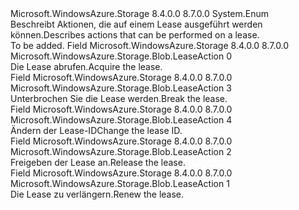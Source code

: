 <Type Name="LeaseAction" FullName="Microsoft.WindowsAzure.Storage.Blob.LeaseAction">
  <TypeSignature Language="C#" Value="public enum LeaseAction" />
  <TypeSignature Language="ILAsm" Value=".class public auto ansi sealed LeaseAction extends System.Enum" />
  <TypeSignature Language="DocId" Value="T:Microsoft.WindowsAzure.Storage.Blob.LeaseAction" />
  <TypeSignature Language="VB.NET" Value="Public Enum LeaseAction" />
  <TypeSignature Language="F#" Value="type LeaseAction = " />
  <AssemblyInfo>
    <AssemblyName>Microsoft.WindowsAzure.Storage</AssemblyName>
    <AssemblyVersion>8.4.0.0</AssemblyVersion>
    <AssemblyVersion>8.7.0.0</AssemblyVersion>
  </AssemblyInfo>
  <Base>
    <BaseTypeName>System.Enum</BaseTypeName>
  </Base>
  <Docs>
    <summary>
            <span data-ttu-id="4c6ca-101">Beschreibt Aktionen, die auf einem Lease ausgeführt werden können.</span><span class="sxs-lookup"><span data-stu-id="4c6ca-101">Describes actions that can be performed on a lease.</span></span>
            </summary>
    <remarks>To be added.</remarks>
  </Docs>
  <Members>
    <Member MemberName="Acquire">
      <MemberSignature Language="C#" Value="Acquire" />
      <MemberSignature Language="ILAsm" Value=".field public static literal valuetype Microsoft.WindowsAzure.Storage.Blob.LeaseAction Acquire = int32(0)" />
      <MemberSignature Language="DocId" Value="F:Microsoft.WindowsAzure.Storage.Blob.LeaseAction.Acquire" />
      <MemberSignature Language="VB.NET" Value="Acquire" />
      <MemberSignature Language="F#" Value="Acquire = 0" Usage="Microsoft.WindowsAzure.Storage.Blob.LeaseAction.Acquire" />
      <MemberType>Field</MemberType>
      <AssemblyInfo>
        <AssemblyName>Microsoft.WindowsAzure.Storage</AssemblyName>
        <AssemblyVersion>8.4.0.0</AssemblyVersion>
        <AssemblyVersion>8.7.0.0</AssemblyVersion>
      </AssemblyInfo>
      <ReturnValue>
        <ReturnType>Microsoft.WindowsAzure.Storage.Blob.LeaseAction</ReturnType>
      </ReturnValue>
      <MemberValue>0</MemberValue>
      <Docs>
        <summary>
            <span data-ttu-id="4c6ca-102">Die Lease abrufen.</span><span class="sxs-lookup"><span data-stu-id="4c6ca-102">Acquire the lease.</span></span>
            </summary>
      </Docs>
    </Member>
    <Member MemberName="Break">
      <MemberSignature Language="C#" Value="Break" />
      <MemberSignature Language="ILAsm" Value=".field public static literal valuetype Microsoft.WindowsAzure.Storage.Blob.LeaseAction Break = int32(3)" />
      <MemberSignature Language="DocId" Value="F:Microsoft.WindowsAzure.Storage.Blob.LeaseAction.Break" />
      <MemberSignature Language="VB.NET" Value="Break" />
      <MemberSignature Language="F#" Value="Break = 3" Usage="Microsoft.WindowsAzure.Storage.Blob.LeaseAction.Break" />
      <MemberType>Field</MemberType>
      <AssemblyInfo>
        <AssemblyName>Microsoft.WindowsAzure.Storage</AssemblyName>
        <AssemblyVersion>8.4.0.0</AssemblyVersion>
        <AssemblyVersion>8.7.0.0</AssemblyVersion>
      </AssemblyInfo>
      <ReturnValue>
        <ReturnType>Microsoft.WindowsAzure.Storage.Blob.LeaseAction</ReturnType>
      </ReturnValue>
      <MemberValue>3</MemberValue>
      <Docs>
        <summary>
            <span data-ttu-id="4c6ca-103">Unterbrochen Sie die Lease werden.</span><span class="sxs-lookup"><span data-stu-id="4c6ca-103">Break the lease.</span></span>
            </summary>
      </Docs>
    </Member>
    <Member MemberName="Change">
      <MemberSignature Language="C#" Value="Change" />
      <MemberSignature Language="ILAsm" Value=".field public static literal valuetype Microsoft.WindowsAzure.Storage.Blob.LeaseAction Change = int32(4)" />
      <MemberSignature Language="DocId" Value="F:Microsoft.WindowsAzure.Storage.Blob.LeaseAction.Change" />
      <MemberSignature Language="VB.NET" Value="Change" />
      <MemberSignature Language="F#" Value="Change = 4" Usage="Microsoft.WindowsAzure.Storage.Blob.LeaseAction.Change" />
      <MemberType>Field</MemberType>
      <AssemblyInfo>
        <AssemblyName>Microsoft.WindowsAzure.Storage</AssemblyName>
        <AssemblyVersion>8.4.0.0</AssemblyVersion>
        <AssemblyVersion>8.7.0.0</AssemblyVersion>
      </AssemblyInfo>
      <ReturnValue>
        <ReturnType>Microsoft.WindowsAzure.Storage.Blob.LeaseAction</ReturnType>
      </ReturnValue>
      <MemberValue>4</MemberValue>
      <Docs>
        <summary>
            <span data-ttu-id="4c6ca-104">Ändern der Lease-ID</span><span class="sxs-lookup"><span data-stu-id="4c6ca-104">Change the lease ID.</span></span>
            </summary>
      </Docs>
    </Member>
    <Member MemberName="Release">
      <MemberSignature Language="C#" Value="Release" />
      <MemberSignature Language="ILAsm" Value=".field public static literal valuetype Microsoft.WindowsAzure.Storage.Blob.LeaseAction Release = int32(2)" />
      <MemberSignature Language="DocId" Value="F:Microsoft.WindowsAzure.Storage.Blob.LeaseAction.Release" />
      <MemberSignature Language="VB.NET" Value="Release" />
      <MemberSignature Language="F#" Value="Release = 2" Usage="Microsoft.WindowsAzure.Storage.Blob.LeaseAction.Release" />
      <MemberType>Field</MemberType>
      <AssemblyInfo>
        <AssemblyName>Microsoft.WindowsAzure.Storage</AssemblyName>
        <AssemblyVersion>8.4.0.0</AssemblyVersion>
        <AssemblyVersion>8.7.0.0</AssemblyVersion>
      </AssemblyInfo>
      <ReturnValue>
        <ReturnType>Microsoft.WindowsAzure.Storage.Blob.LeaseAction</ReturnType>
      </ReturnValue>
      <MemberValue>2</MemberValue>
      <Docs>
        <summary>
            <span data-ttu-id="4c6ca-105">Freigeben der Lease an.</span><span class="sxs-lookup"><span data-stu-id="4c6ca-105">Release the lease.</span></span>
            </summary>
      </Docs>
    </Member>
    <Member MemberName="Renew">
      <MemberSignature Language="C#" Value="Renew" />
      <MemberSignature Language="ILAsm" Value=".field public static literal valuetype Microsoft.WindowsAzure.Storage.Blob.LeaseAction Renew = int32(1)" />
      <MemberSignature Language="DocId" Value="F:Microsoft.WindowsAzure.Storage.Blob.LeaseAction.Renew" />
      <MemberSignature Language="VB.NET" Value="Renew" />
      <MemberSignature Language="F#" Value="Renew = 1" Usage="Microsoft.WindowsAzure.Storage.Blob.LeaseAction.Renew" />
      <MemberType>Field</MemberType>
      <AssemblyInfo>
        <AssemblyName>Microsoft.WindowsAzure.Storage</AssemblyName>
        <AssemblyVersion>8.4.0.0</AssemblyVersion>
        <AssemblyVersion>8.7.0.0</AssemblyVersion>
      </AssemblyInfo>
      <ReturnValue>
        <ReturnType>Microsoft.WindowsAzure.Storage.Blob.LeaseAction</ReturnType>
      </ReturnValue>
      <MemberValue>1</MemberValue>
      <Docs>
        <summary>
            <span data-ttu-id="4c6ca-106">Die Lease zu verlängern.</span><span class="sxs-lookup"><span data-stu-id="4c6ca-106">Renew the lease.</span></span>
            </summary>
      </Docs>
    </Member>
  </Members>
</Type>